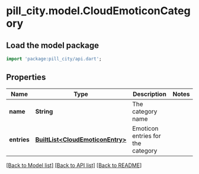 # pill_city.model.CloudEmoticonCategory

## Load the model package
```dart
import 'package:pill_city/api.dart';
```

## Properties
Name | Type | Description | Notes
------------ | ------------- | ------------- | -------------
**name** | **String** | The category name | 
**entries** | [**BuiltList&lt;CloudEmoticonEntry&gt;**](CloudEmoticonEntry.md) | Emoticon entries for the category | 

[[Back to Model list]](../README.md#documentation-for-models) [[Back to API list]](../README.md#documentation-for-api-endpoints) [[Back to README]](../README.md)



